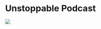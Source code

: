 # Unstoppable Podcast

![](https://external-content.duckduckgo.com/iu/?u=https%3A%2F%2Ftse2.mm.bing.net%2Fth%3Fid%3DOIP.7GJyhe7Gdb_N82jXi0Xn4QHaHa%26pid%3DApi&f=1)
